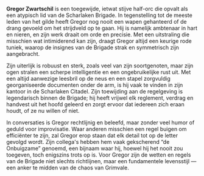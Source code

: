 **Gregor Zwartschil** is een toegewijde, ietwat stijve half-orc die opvalt als een atypisch lid van de Scharlaken Brigade. In tegenstelling tot de meeste leden van het gilde heeft Gregor nog nooit een wapen gehanteerd of de drang gevoeld om het strijdveld op te gaan. Hij is namelijk ambtenaar in hart en nieren, en zijn werk draait om orde en precisie. Met een uitstraling die misschien wat intimiderend kan zijn, draagt Gregor altijd een keurige rode tuniek, waarop de insignes van de Brigade strak en symmetrisch zijn aangebracht.

Zijn uiterlijk is robuust en sterk, zoals veel van zijn soortgenoten, maar zijn ogen stralen een scherpe intelligentie en een ongebruikelijke rust uit. Met een altijd aanwezige leesbril op de neus en een stapel zorgvuldig georganiseerde documenten onder de arm, is hij vaak te vinden in zijn kantoor in de Scharlaken Citadel. Zijn toewijding aan de regelgeving is legendarisch binnen de Brigade; hij heeft vrijwel elk reglement, verdrag en handvest uit het hoofd geleerd en zorgt ervoor dat iedereen zich eraan houdt, of ze nu willen of niet.

In conversaties is Gregor rechtlijnig en beleefd, maar zonder veel humor of geduld voor improvisatie. Waar anderen misschien een regel buigen om efficiënter te zijn, zal Gregor erop staan dat elk detail tot op de letter gevolgd wordt. Zijn collega's hebben hem vaak gekscherend “de Onbuigzame” genoemd, een bijnaam waar hij, hoewel hij het nooit zou toegeven, toch enigszins trots op is. Voor Gregor zijn de wetten en regels van de Brigade niet slechts richtlijnen, maar een fundamentele levensstijl — een anker te midden van de chaos van Grimvale.